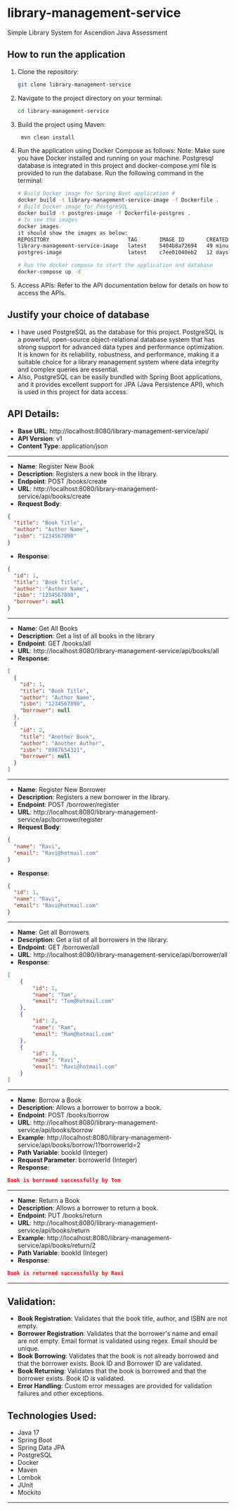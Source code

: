 # library-management-service
Simple Library System for Ascendion Java Assessment

## How to run the application
1. Clone the repository:
   ```bash
   git clone library-management-service
2. Navigate to the project directory on your terminal:
   ```bash
   cd library-management-service
3. Build the project using Maven:
   ```bash
    mvn clean install
4. Run the application using Docker Compose as follows:
   Note: Make sure you have Docker installed and running on your machine.
   Postgresql database is integrated in this project and docker-compose.yml file is provided to run the database.
   Run the following command in the terminal:
    ```bash
   # Build Docker image for Spring Boot application #
   docker build -t library-management-service-image -f Dockerfile .
   # Build Docker image for PostgreSQL
   docker build -t postgres-image -f Dockerfile-postgres .
   # To see the images
   docker images
   it should show the images as below:
   REPOSITORY                         TAG       IMAGE ID       CREATED          SIZE
   library-management-service-image   latest    5404b8a72694   49 minutes ago   461MB   
   postgres-image                     latest    c7ee01040eb2   12 days ago      430MB

   # Run the docker compose to start the application and database
   docker-compose up -d
   
5. Access APIs:
   Refer to the API documentation below for details on how to access the APIs.

## Justify your choice of database
- I have used PostgreSQL as the database for this project. PostgreSQL is a powerful, open-source object-relational database system that has 
  strong support for advanced data types and performance optimization. It is known for its reliability, robustness, and performance, making it a suitable choice 
  for a library management system where data integrity and complex queries are essential.
- Also, PostgreSQL can be easily bundled with Spring Boot applications, and it provides excellent support for JPA (Java Persistence API), which is used in this project for data access.

## API Details:
- **Base URL**: http://localhost:8080/library-management-service/api/
- **API Version**: v1
- **Content Type**: application/json
******************************************************************************************
- **Name**: Register New Book
- **Description**: Registers a new book in the library.
- **Endpoint**: POST /books/create
- **URL**: http://localhost:8080/library-management-service/api/books/create
- **Request Body**:
```json
{
  "title": "Book Title",
  "author": "Author Name",
  "isbn": "1234567890"
}
```
- **Response**:
```json
{
  "id": 1,
  "title": "Book Title",
  "author": "Author Name",
  "isbn": "1234567890",
  "borrower": null
}
```
******************************************************************************************
- **Name**: Get All Books
- **Description**: Get a list of all books in the library
- **Endpoint**: GET /books/all
- **URL**: http://localhost:8080/library-management-service/api/books/all
- **Response**:
```json
[
  {
    "id": 1,
    "title": "Book Title",
    "author": "Author Name",
    "isbn": "1234567890",
    "borrower": null
  },
  {
    "id": 2,
    "title": "Another Book",
    "author": "Another Author",
    "isbn": "0987654321",
    "borrower": null
  }
]
```
******************************************************************************************
- **Name**: Register New Borrower
- **Description**: Registers a new borrower in the library.
- **Endpoint**: POST /borrower/register
- **URL**: http://localhost:8080/library-management-service/api/borrower/register
- **Request Body**:
```json
{
  "name": "Ravi",
  "email": "Ravi@hotmail.com"
}
```
- **Response**:
```json
{
  "id": 1,
  "name": "Ravi",
  "email": "Ravi@hotmail.com"
}
```
******************************************************************************************
- **Name**: Get all Borrowers
- **Description**: Get a list of all borrowers in the library.
- **Endpoint**: GET /borrower/all
- **URL**: http://localhost:8080/library-management-service/api/borrower/all
- **Response**:
```json
[
    {
        "id": 1,
        "name": "Tom",
        "email": "Tom@hotmail.com"
    },
    {
        "id": 2,
        "name": "Ram",
        "email": "Ram@hotmail.com"
    },
    {
        "id": 3,
        "name": "Ravi",
        "email": "Ravi@hotmail.com"
    }
]
```
******************************************************************************************
- **Name**: Borrow a Book
- **Description**: Allows a borrower to borrow a book.
- **Endpoint**: POST /books/borrow
- **URL**: http://localhost:8080/library-management-service/api/books/borrow
- **Example**: http://localhost:8080/library-management-service/api/books/borrow/1?borrowerId=2
- **Path Variable**: bookId (Integer)
- **Request Parameter**: borrowerId (Integer)
- **Response**: 
```json
Book is borrowed successfully by Tom
```
******************************************************************************************
- **Name**: Return a Book
- **Description**: Allows a borrower to return a book.
- **Endpoint**: PUT /books/return
- **URL**: http://localhost:8080/library-management-service/api/books/return
- **Example**: http://localhost:8080/library-management-service/api/books/return/2
- **Path Variable**: bookId (Integer)
- **Response**: 
```json
Book is returned successfully by Ravi
```
******************************************************************************************

## Validation:
- **Book Registration**: Validates that the book title, author, and ISBN are not empty.
- **Borrower Registration**: Validates that the borrower's name and email are not empty. Email format is validated using regex. Email should be unique.
- **Book Borrowing**: Validates that the book is not already borrowed and that the borrower exists. Book ID and Borrower ID are validated.
- **Book Returning**: Validates that the book is borrowed and that the borrower exists. Book ID is validated.
- **Error Handling**: Custom error messages are provided for validation failures and other exceptions.

## Technologies Used:
- Java 17
- Spring Boot
- Spring Data JPA
- PostgreSQL
- Docker
- Maven
- Lombok
- JUnit
- Mockito

*********************************************************************************




